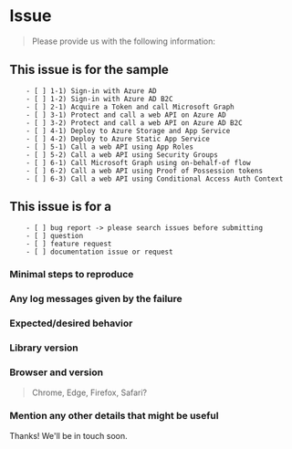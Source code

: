 <!-- IF SUFFICIENT INFORMATION IS NOT PROVIDED VIA THE FOLLOWING TEMPLATE THE ISSUE MIGHT BE CLOSED WITHOUT FURTHER CONSIDERATION -->

# Issue

> Please provide us with the following information:

## This issue is for the sample

<!-- mark with an `x` -->

```console
    - [ ] 1-1) Sign-in with Azure AD
    - [ ] 1-2) Sign-in with Azure AD B2C
    - [ ] 2-1) Acquire a Token and call Microsoft Graph
    - [ ] 3-1) Protect and call a web API on Azure AD
    - [ ] 3-2) Protect and call a web API on Azure AD B2C
    - [ ] 4-1) Deploy to Azure Storage and App Service
    - [ ] 4-2) Deploy to Azure Static App Service
    - [ ] 5-1) Call a web API using App Roles
    - [ ] 5-2) Call a web API using Security Groups
    - [ ] 6-1) Call Microsoft Graph using on-behalf-of flow
    - [ ] 6-2) Call a web API using Proof of Possession tokens
    - [ ] 6-3) Call a web API using Conditional Access Auth Context
```

## This issue is for a

<!-- mark with an `x` -->

```console
    - [ ] bug report -> please search issues before submitting
    - [ ] question
    - [ ] feature request
    - [ ] documentation issue or request
```

### Minimal steps to reproduce

>

### Any log messages given by the failure

>

### Expected/desired behavior

>

### Library version

>

### Browser and version

> Chrome, Edge, Firefox, Safari?

### Mention any other details that might be useful

>

Thanks! We'll be in touch soon.
